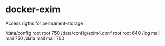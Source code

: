 # docker-exim

Access rigths for permanent-storage:

/data/config              root root 750
/data/config/exim4.conf   root root 640
/log                      mail mail 750
/data                     mail mail 700
